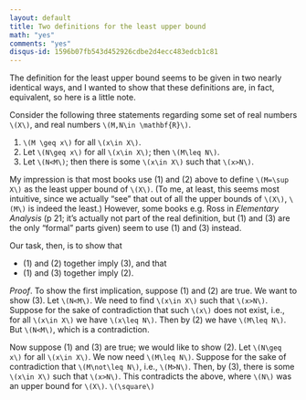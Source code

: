 ```yaml
---
layout: default
title: Two definitions for the least upper bound
math: "yes"
comments: "yes"
disqus-id: 1596b07fb543d452926cdbe2d4ecc483edcb1c81
---
```


The definition for the least upper bound seems to be given in two nearly identical ways, and I wanted to show that these definitions are, in fact, equivalent, so here is a little note.

Consider the following three statements regarding some set of real numbers `\(X\)`, and real numbers `\(M,N\in \mathbf{R}\)`.

1. `\(M \geq x\)` for all `\(x\in X\)`.
2. Let `\(N\geq x\)` for all `\(x\in X\)`; then `\(M\leq N\)`.
3. Let `\(N<M\)`; then there is some `\(x\in X\)` such that `\(x>N\)`.

My impression is that most books use (1) and (2) above to define `\(M=\sup X\)` as the least upper bound of `\(X\)`.
(To me, at least, this seems most intuitive, since we actually “see” that out of all the upper bounds of `\(X\)`, `\(M\)` is indeed the least.)
However, some books e.g. Ross in *Elementary Analysis* (p 21; it’s actually not part of the real definition, but (1) and (3) are the only “formal” parts given) seem to use (1) and (3) instead.

Our task, then, is to show that

- (1) and (2) together imply (3), and that
- (1) and (3) together imply (2).

*Proof*.
To show the first implication, suppose (1) and (2) are true.
We want to show (3).
Let `\(N<M\)`.
We need to find `\(x\in X\)` such that `\(x>N\)`.
Suppose for the sake of contradiction that such `\(x\)` does not exist, i.e., for all `\(x\in X\)` we have `\(x\leq N\)`.
Then by (2) we have `\(M\leq N\)`.
But `\(N<M\)`, which is a contradiction.

Now suppose (1) and (3) are true; we would like to show (2).
Let `\(N\geq x\)` for all `\(x\in X\)`.
We now need `\(M\leq N\)`.
Suppose for the sake of contradiction that `\(M\not\leq N\)`, i.e., `\(M>N\)`.
Then, by (3), there is some `\(x\in X\)` such that `\(x>N\)`.
This contradicts the above, where `\(N\)` was an upper bound for `\(X\)`. `\(\square\)`
